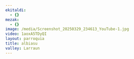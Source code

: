 ```yaml
---
ekitaldi:
  - {}
mezak:
  - {}
image: /media/Screenshot_20250329_234613_YouTube-1.jpg
video: 1aoxA5TDyQI
layout: parroquia
title: albiasu
valley: Larraun
---
```

